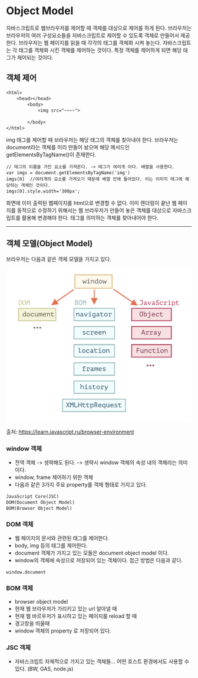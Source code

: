 # Object Model
자바스크립트로 웹브라우저를 제어할 때 객체를 대상으로 제어를 하게 된다. 브라우저는 브라우저의 여러 구성요소들을 자바스크립트로 제어할 수 있도록 객체로 만들어서 제공한다. 브라우저는 웹 페이지를 읽을 때 각각의 태그를 객체화 시켜 놓는다. 자바스크립트는 각 태그를 객체화 시킨 객체를 제어하는 것이다. 특정 객체를 제어하게 되면 해당 태그가 제어되는 것이다. 

## 객체 제어 
~~~
<html>
    <head></head>
        <body>
            <img src="~~~~">

        </body>
</html>
~~~

img 태그를 제어할 때  브라우저는 해당 태그의 객체를 찾아내야 한다. 브라우저는 document라는 객체를 미리 만들어 놨으며 해당 메서드인 getElementsByTagName()이 존재한다. 
~~~
// 태그의 이름을 가진 요소를 가져온다. -> 태그가 여러개 이다. 배열을 사용한다. 
var imgs = document.getElementsByTagName('img')
imgs[0]  //여러개의 요소를 가져오기 때문에 배열 안에 들어있다. 이는 이미지 태그에 해당하는 객체인 것이다. 
imgs[0].style.width='300px';
~~~

화면에 이미 출력된 웹페이지를 html으로 변경할 수 없다. 이미 렌더링이 끝난 웹 페이지를 동적으로 수정하기 위해서는 웹 브라우저가 만들어 놓은 객체를 대상으로 자바스크립트를 활용해 변경해야 한다. 태그를 의미하는 객체를 찾아내어야 한다. 

---

## 객체 모델(Object Model)

브라우저는 다음과 같은 객체 모델을 가지고 있다.

![img3](./img/img3.png)

출처: <https://learn.javascript.ru/browser-environment>

### window 객체
* 전역 객체 -> 생략해도 된다. -> 생략시 window 객체의 속성 내의 객체라는 의미이다. 
* window, frame 제어하기 위한 객체
* 다음과 같은 3가지 주요 property를 객체 형태로 가지고 있다.
~~~
JavaScript Core(JSC)
DOM(Document Object Model)
BOM(Browser Object Model)
~~~

### DOM 객체

* 웹 페이지의 문서와 관련된 태그를 제어한다.
* body, img 등의 태그를 제어한다. 
* document 객체가 가지고 있는 모들은 document object model 이다. 
* window의 객체에 속성으로 저장되어 있는 객체이다. 접근 방법은 다음과 같다. 
~~~
window.document
~~~

### BOM 객체
* browser object model
* 현재 웹 브라우저가 가리키고 있는 url 알아낼 때 
* 현재 웹 바르우저가 표시하고 있는 페이지를 reload 할 때 
* 경고창을 띄울때 
* window 객체의 property 로 저장되어 있다. 

### JSC 객체
* 자바스크립트 자체적으로 가지고 있는 객체들... 어떤 호스트 환경에서도 사용할 수 있다. (BW, GAS, node.js)

